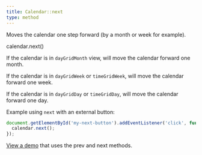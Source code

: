 ```yaml
---
title: Calendar::next
type: method
---
```


Moves the calendar one step forward (by a month or week for example).

<div class='spec' markdown='1'>
calendar.next()
</div>

If the calendar is in `dayGridMonth` view, will move the calendar forward one month.

If the calendar is in `dayGridWeek` or `timeGridWeek`, will move the calendar forward one week.

If the calendar is in `dayGridDay` or `timeGridDay`, will move the calendar forward one day.

Example using `next` with an external button:

```js
document.getElementById('my-next-button').addEventListener('click', function() {
  calendar.next();
});
```

[View a demo](date-api-buttons-demo) that uses the prev and next methods.
